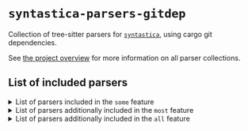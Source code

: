 # `syntastica-parsers-gitdep`

Collection of tree-sitter parsers for
[`syntastica`](https://crates.io/crates/syntastica), using cargo git
dependencies.

See
[the project overview](https://rubixdev.github.io/syntastica/syntastica/#parser-collections)
for more information on all parser collections.

<!-- Everything under here is autogenerated by running `cargo xtask codegen` -->
<!-- DO NOT EDIT! -->

## List of included parsers

<!-- dprint-ignore-start -->

<details>
<summary>List of parsers included in the <span class="stab portability"><code>some</code></span> feature</summary>

- [bash](https://github.com/tree-sitter/tree-sitter-bash/tree/1b0321ee85701d5036c334a6f04761cdc672e64c)
- [c](https://github.com/tree-sitter/tree-sitter-c/tree/39bea7d391f57c5f0e061419e1c3066e03eb14b3)
- [cpp](https://github.com/tree-sitter/tree-sitter-cpp/tree/f88bf81238ec2842682e4d1dac0acf3b43b686e9)
- [css](https://github.com/tree-sitter/tree-sitter-css/tree/5f2c94b897601b4029fedcce7db4c6d76ce8a128)
- [go](https://github.com/tree-sitter/tree-sitter-go/tree/bbaa67a180cfe0c943e50c55130918be8efb20bd)
- [html](https://github.com/tree-sitter/tree-sitter-html/tree/e5d7d7decbbdec5a4c90bbc69436b3828f5646e7) (not supported by this collection)
- [java](https://github.com/tree-sitter/tree-sitter-java/tree/6c8329e2da78fae78e87c3c6f5788a2b005a4afc)
- [javascript](https://github.com/tree-sitter/tree-sitter-javascript/tree/f772967f7b7bc7c28f845be2420a38472b16a8ee)
- [json](https://github.com/tree-sitter/tree-sitter-json/tree/ca3f8919800e3c1ad4508de3bfd7b0b860ce434f)
- [lua](https://github.com/muniftanjim/tree-sitter-lua/tree/7268c1cea5df56ac0c779cd37d6631d4e6f41d4f)
- [python](https://github.com/tree-sitter/tree-sitter-python/tree/5af00f64af6bbf822f208243cce5cf75396fb6f5)
- [rust](https://github.com/tree-sitter/tree-sitter-rust/tree/0a70e15da977489d954c219af9b50b8a722630ee)
- [toml](https://github.com/Mathspy/tree-sitter-toml/tree/ae4cdb5d27bf876a432b6c30b6a88f56c9b3e761)
- [tsx](https://github.com/tree-sitter/tree-sitter-typescript/tree/b1bf4825d9eaa0f3bdeb1e52f099533328acfbdf) (not supported by this collection)
- [typescript](https://github.com/tree-sitter/tree-sitter-typescript/tree/b1bf4825d9eaa0f3bdeb1e52f099533328acfbdf) (not supported by this collection)
- [yaml](https://github.com/wingyplus/tree-sitter-yaml/tree/f4c407b8cb34ec61b15d74a08ac661800576720a)

</details>

<details>
<summary>List of parsers additionally included in the <span class="stab portability"><code>most</code></span> feature</summary>

- [asm](https://github.com/rush-rs/tree-sitter-asm/tree/36dc26acc7818920de2e103e20a9f42358caf926)
- [c_sharp](https://github.com/tree-sitter/tree-sitter-c-sharp/tree/1648e21b4f087963abf0101ee5221bb413107b07)
- [comment](https://github.com/stsewd/tree-sitter-comment/tree/c9a7e2df7cac2dfb730f766a4f343308f84ff346)
- [dart](https://github.com/UserNobody14/tree-sitter-dart/tree/e398400a0b785af3cf571f5a57eccab242f0cdf9) (not supported by this collection)
- [diff](https://github.com/the-mikedavis/tree-sitter-diff/tree/f69bde8e56f431863eba2fe4bab23e7d9692855f)
- [haskell](https://github.com/tree-sitter/tree-sitter-haskell/tree/99706824b92f162d4e0f47c7e930bbccb367276e)
- [jsdoc](https://github.com/tree-sitter/tree-sitter-jsdoc/tree/189a6a4829beb9cdbe837260653b4a3dfb0cc3db) (not supported by this collection)
- [json5](https://github.com/Joakker/tree-sitter-json5/tree/5dd5cdc418d9659682556b6adca2dd9ace0ac6d2)
- [jsonc](https://gitlab.com/WhyNotHugo/tree-sitter-jsonc/tree/02b01653c8a1c198ae7287d566efa86a135b30d5) (not supported by this collection)
- [latex](https://github.com/latex-lsp/tree-sitter-latex/tree/2ae2021d7b224fb6aa57b760e0d146059f943bb8)
- [markdown](https://github.com/MDeiml/tree-sitter-markdown/tree/aaf76797aa8ecd9a5e78e0ec3681941de6c945ee)
- [markdown_inline](https://github.com/MDeiml/tree-sitter-markdown/tree/aaf76797aa8ecd9a5e78e0ec3681941de6c945ee)
- [php](https://github.com/tree-sitter/tree-sitter-php/tree/d76de26b8218df208949f46b31e0c422020eda3a)
- [regex](https://github.com/tree-sitter/tree-sitter-regex/tree/2354482d7e2e8f8ff33c1ef6c8aa5690410fbc96)
- [ruby](https://github.com/tree-sitter/tree-sitter-ruby/tree/f257f3f57833d584050336921773738a3fd8ca22)
- [scala](https://github.com/tree-sitter/tree-sitter-scala/tree/a2f36c2477859110d5b7b675f395e50241fbc004)
- [scss](https://github.com/serenadeai/tree-sitter-scss/tree/c478c6868648eff49eb04a4df90d703dc45b312a)

</details>

<details>
<summary>List of parsers additionally included in the <span class="stab portability"><code>all</code></span> feature</summary>

- [ebnf](https://github.com/RubixDev/ebnf/tree/8e635b0b723c620774dfb8abf382a7f531894b40)
- [ejs](https://github.com/tree-sitter/tree-sitter-embedded-template/tree/203f7bd3c1bbfbd98fc19add4b8fcb213c059205)
- [erb](https://github.com/tree-sitter/tree-sitter-embedded-template/tree/203f7bd3c1bbfbd98fc19add4b8fcb213c059205)
- [hexdump](https://github.com/rush-rs/tree-sitter-hexdump/tree/09eaf4fcfed00be93928d7d3d82b490cd1343b80)
- [julia](https://github.com/tree-sitter/tree-sitter-julia/tree/d68ded9d5131878a2a06211ef0b47b72e70c6c08) (not supported by this collection)
- [llvm](https://github.com/benwilliamgraham/tree-sitter-llvm/tree/d47c95d78ef0e7495a74d214dd6fcddf6e402dfc)
- [ocaml](https://github.com/tree-sitter/tree-sitter-ocaml/tree/694c57718fd85d514f8b81176038e7a4cfabcaaf)
- [ocaml_interface](https://github.com/tree-sitter/tree-sitter-ocaml/tree/694c57718fd85d514f8b81176038e7a4cfabcaaf)
- [ql](https://github.com/tree-sitter/tree-sitter-ql/tree/bd087020f0d8c183080ca615d38de0ec827aeeaf)
- [rush](https://github.com/rush-rs/tree-sitter-rush/tree/20c04a0824dabcbf8119a84979cfb1c6f6c2155f)
- [verilog](https://github.com/tree-sitter/tree-sitter-verilog/tree/902031343056bc0b11f3e47b33f036a9cf59f58d)
- [wat](https://github.com/wasm-lsp/tree-sitter-wasm/tree/2ca28a9f9d709847bf7a3de0942a84e912f59088) (not supported by this collection)

</details>

<!-- dprint-ignore-end -->
